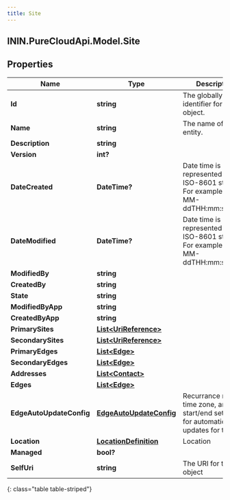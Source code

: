 ```yaml
---
title: Site
---
```

## ININ.PureCloudApi.Model.Site

## Properties

|Name | Type | Description | Notes|
|------------ | ------------- | ------------- | -------------|
| **Id** | **string** | The globally unique identifier for the object. | [optional] |
| **Name** | **string** | The name of the entity. | |
| **Description** | **string** |  | [optional] |
| **Version** | **int?** |  | [optional] |
| **DateCreated** | **DateTime?** | Date time is represented as an ISO-8601 string. For example: yyyy-MM-ddTHH:mm:ss.SSSZ | [optional] |
| **DateModified** | **DateTime?** | Date time is represented as an ISO-8601 string. For example: yyyy-MM-ddTHH:mm:ss.SSSZ | [optional] |
| **ModifiedBy** | **string** |  | [optional] |
| **CreatedBy** | **string** |  | [optional] |
| **State** | **string** |  | [optional] |
| **ModifiedByApp** | **string** |  | [optional] |
| **CreatedByApp** | **string** |  | [optional] |
| **PrimarySites** | [**List&lt;UriReference&gt;**](UriReference.html) |  | [optional] |
| **SecondarySites** | [**List&lt;UriReference&gt;**](UriReference.html) |  | [optional] |
| **PrimaryEdges** | [**List&lt;Edge&gt;**](Edge.html) |  | [optional] |
| **SecondaryEdges** | [**List&lt;Edge&gt;**](Edge.html) |  | [optional] |
| **Addresses** | [**List&lt;Contact&gt;**](Contact.html) |  | [optional] |
| **Edges** | [**List&lt;Edge&gt;**](Edge.html) |  | [optional] |
| **EdgeAutoUpdateConfig** | [**EdgeAutoUpdateConfig**](EdgeAutoUpdateConfig.html) | Recurrance rule, time zone, and start/end settings for automatic edge updates for this site | [optional] |
| **Location** | [**LocationDefinition**](LocationDefinition.html) | Location | |
| **Managed** | **bool?** |  | [optional] |
| **SelfUri** | **string** | The URI for this object | [optional] |
{: class="table table-striped"}


